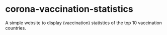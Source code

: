 # corona-vaccination-statistics
A simple website to display (vaccination) statistics of the top 10 vaccination countries.
